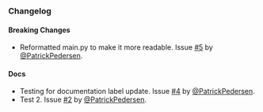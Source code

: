 ### Changelog

#### Breaking Changes

* Reformatted main.py to make it more readable. Issue [#5](https://github.com/PatrickPedersen/autoChangelog/issues/5) by [@PatrickPedersen](https://github.com/PatrickPedersen).

#### Docs

* Testing for documentation label update. Issue [#4](https://github.com/PatrickPedersen/autoChangelog/issues/4) by [@PatrickPedersen](https://github.com/PatrickPedersen).
* Test 2. Issue [#2](https://github.com/PatrickPedersen/autoChangelog/issues/2) by [@PatrickPedersen](https://github.com/PatrickPedersen).
